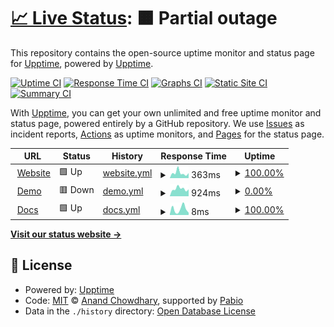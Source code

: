 # [📈 Live Status](https://status.upvado.com): <!--live status--> **🟧 Partial outage**

This repository contains the open-source uptime monitor and status page for [Upptime](https://upptime.js.org), powered by [Upptime](https://github.com/upptime/upptime).

[![Uptime CI](https://github.com/upptime/status.upvado.com/workflows/Uptime%20CI/badge.svg)](https://github.com/upptime/status.upvado.com/actions?query=workflow%3A%22Uptime+CI%22)
[![Response Time CI](https://github.com/upptime/status.upvado.com/workflows/Response%20Time%20CI/badge.svg)](https://github.com/upptime/status.upvado.com/actions?query=workflow%3A%22Response+Time+CI%22)
[![Graphs CI](https://github.com/upptime/status.upvado.com/workflows/Graphs%20CI/badge.svg)](https://github.com/upptime/status.upvado.com/actions?query=workflow%3A%22Graphs+CI%22)
[![Static Site CI](https://github.com/upptime/status.upvado.com/workflows/Static%20Site%20CI/badge.svg)](https://github.com/upptime/status.upvado.com/actions?query=workflow%3A%22Static+Site+CI%22)
[![Summary CI](https://github.com/upptime/status.upvado.com/workflows/Summary%20CI/badge.svg)](https://github.com/upptime/status.upvado.com/actions?query=workflow%3A%22Summary+CI%22)

With [Upptime](https://upptime.js.org), you can get your own unlimited and free uptime monitor and status page, powered entirely by a GitHub repository. We use [Issues](https://github.com/upptime/status.upvado.com/issues) as incident reports, [Actions](https://github.com/upptime/status.upvado.com/actions) as uptime monitors, and [Pages](https://status.upvado.com) for the status page.

<!--start: status pages-->
<!-- This summary is generated by Upptime (https://github.com/upptime/upptime) -->
<!-- Do not edit this manually, your changes will be overwritten -->
<!-- prettier-ignore -->
| URL | Status | History | Response Time | Uptime |
| --- | ------ | ------- | ------------- | ------ |
| <img alt="" src="https://icons.duckduckgo.com/ip3/upvado.com.ico" height="13"> [Website](https://upvado.com) | 🟩 Up | [website.yml](https://github.com/upvado/status.uptime.com/commits/HEAD/history/website.yml) | <details><summary><img alt="Response time graph" src="./graphs/website/response-time-week.png" height="20"> 363ms</summary><br><a href="https://status.upvado.com/history/website"><img alt="Response time 335" src="https://img.shields.io/endpoint?url=https%3A%2F%2Fraw.githubusercontent.com%2Fupvado%2Fstatus.uptime.com%2FHEAD%2Fapi%2Fwebsite%2Fresponse-time.json"></a><br><a href="https://status.upvado.com/history/website"><img alt="24-hour response time 352" src="https://img.shields.io/endpoint?url=https%3A%2F%2Fraw.githubusercontent.com%2Fupvado%2Fstatus.uptime.com%2FHEAD%2Fapi%2Fwebsite%2Fresponse-time-day.json"></a><br><a href="https://status.upvado.com/history/website"><img alt="7-day response time 363" src="https://img.shields.io/endpoint?url=https%3A%2F%2Fraw.githubusercontent.com%2Fupvado%2Fstatus.uptime.com%2FHEAD%2Fapi%2Fwebsite%2Fresponse-time-week.json"></a><br><a href="https://status.upvado.com/history/website"><img alt="30-day response time 288" src="https://img.shields.io/endpoint?url=https%3A%2F%2Fraw.githubusercontent.com%2Fupvado%2Fstatus.uptime.com%2FHEAD%2Fapi%2Fwebsite%2Fresponse-time-month.json"></a><br><a href="https://status.upvado.com/history/website"><img alt="1-year response time 335" src="https://img.shields.io/endpoint?url=https%3A%2F%2Fraw.githubusercontent.com%2Fupvado%2Fstatus.uptime.com%2FHEAD%2Fapi%2Fwebsite%2Fresponse-time-year.json"></a></details> | <details><summary><a href="https://status.upvado.com/history/website">100.00%</a></summary><a href="https://status.upvado.com/history/website"><img alt="All-time uptime 100.00%" src="https://img.shields.io/endpoint?url=https%3A%2F%2Fraw.githubusercontent.com%2Fupvado%2Fstatus.uptime.com%2FHEAD%2Fapi%2Fwebsite%2Fuptime.json"></a><br><a href="https://status.upvado.com/history/website"><img alt="24-hour uptime 100.00%" src="https://img.shields.io/endpoint?url=https%3A%2F%2Fraw.githubusercontent.com%2Fupvado%2Fstatus.uptime.com%2FHEAD%2Fapi%2Fwebsite%2Fuptime-day.json"></a><br><a href="https://status.upvado.com/history/website"><img alt="7-day uptime 100.00%" src="https://img.shields.io/endpoint?url=https%3A%2F%2Fraw.githubusercontent.com%2Fupvado%2Fstatus.uptime.com%2FHEAD%2Fapi%2Fwebsite%2Fuptime-week.json"></a><br><a href="https://status.upvado.com/history/website"><img alt="30-day uptime 100.00%" src="https://img.shields.io/endpoint?url=https%3A%2F%2Fraw.githubusercontent.com%2Fupvado%2Fstatus.uptime.com%2FHEAD%2Fapi%2Fwebsite%2Fuptime-month.json"></a><br><a href="https://status.upvado.com/history/website"><img alt="1-year uptime 100.00%" src="https://img.shields.io/endpoint?url=https%3A%2F%2Fraw.githubusercontent.com%2Fupvado%2Fstatus.uptime.com%2FHEAD%2Fapi%2Fwebsite%2Fuptime-year.json"></a></details>
| <img alt="" src="https://icons.duckduckgo.com/ip3/demo.upvado.com.ico" height="13"> [Demo](https://demo.upvado.com) | 🟥 Down | [demo.yml](https://github.com/upvado/status.uptime.com/commits/HEAD/history/demo.yml) | <details><summary><img alt="Response time graph" src="./graphs/demo/response-time-week.png" height="20"> 924ms</summary><br><a href="https://status.upvado.com/history/demo"><img alt="Response time 805" src="https://img.shields.io/endpoint?url=https%3A%2F%2Fraw.githubusercontent.com%2Fupvado%2Fstatus.uptime.com%2FHEAD%2Fapi%2Fdemo%2Fresponse-time.json"></a><br><a href="https://status.upvado.com/history/demo"><img alt="24-hour response time 869" src="https://img.shields.io/endpoint?url=https%3A%2F%2Fraw.githubusercontent.com%2Fupvado%2Fstatus.uptime.com%2FHEAD%2Fapi%2Fdemo%2Fresponse-time-day.json"></a><br><a href="https://status.upvado.com/history/demo"><img alt="7-day response time 924" src="https://img.shields.io/endpoint?url=https%3A%2F%2Fraw.githubusercontent.com%2Fupvado%2Fstatus.uptime.com%2FHEAD%2Fapi%2Fdemo%2Fresponse-time-week.json"></a><br><a href="https://status.upvado.com/history/demo"><img alt="30-day response time 767" src="https://img.shields.io/endpoint?url=https%3A%2F%2Fraw.githubusercontent.com%2Fupvado%2Fstatus.uptime.com%2FHEAD%2Fapi%2Fdemo%2Fresponse-time-month.json"></a><br><a href="https://status.upvado.com/history/demo"><img alt="1-year response time 805" src="https://img.shields.io/endpoint?url=https%3A%2F%2Fraw.githubusercontent.com%2Fupvado%2Fstatus.uptime.com%2FHEAD%2Fapi%2Fdemo%2Fresponse-time-year.json"></a></details> | <details><summary><a href="https://status.upvado.com/history/demo">0.00%</a></summary><a href="https://status.upvado.com/history/demo"><img alt="All-time uptime 0.33%" src="https://img.shields.io/endpoint?url=https%3A%2F%2Fraw.githubusercontent.com%2Fupvado%2Fstatus.uptime.com%2FHEAD%2Fapi%2Fdemo%2Fuptime.json"></a><br><a href="https://status.upvado.com/history/demo"><img alt="24-hour uptime 0.00%" src="https://img.shields.io/endpoint?url=https%3A%2F%2Fraw.githubusercontent.com%2Fupvado%2Fstatus.uptime.com%2FHEAD%2Fapi%2Fdemo%2Fuptime-day.json"></a><br><a href="https://status.upvado.com/history/demo"><img alt="7-day uptime 0.00%" src="https://img.shields.io/endpoint?url=https%3A%2F%2Fraw.githubusercontent.com%2Fupvado%2Fstatus.uptime.com%2FHEAD%2Fapi%2Fdemo%2Fuptime-week.json"></a><br><a href="https://status.upvado.com/history/demo"><img alt="30-day uptime 1.38%" src="https://img.shields.io/endpoint?url=https%3A%2F%2Fraw.githubusercontent.com%2Fupvado%2Fstatus.uptime.com%2FHEAD%2Fapi%2Fdemo%2Fuptime-month.json"></a><br><a href="https://status.upvado.com/history/demo"><img alt="1-year uptime 0.33%" src="https://img.shields.io/endpoint?url=https%3A%2F%2Fraw.githubusercontent.com%2Fupvado%2Fstatus.uptime.com%2FHEAD%2Fapi%2Fdemo%2Fuptime-year.json"></a></details>
| <img alt="" src="https://icons.duckduckgo.com/ip3/upvado.com.ico" height="13"> [Docs](https://upvado.com) | 🟩 Up | [docs.yml](https://github.com/upvado/status.uptime.com/commits/HEAD/history/docs.yml) | <details><summary><img alt="Response time graph" src="./graphs/docs/response-time-week.png" height="20"> 8ms</summary><br><a href="https://status.upvado.com/history/docs"><img alt="Response time 7" src="https://img.shields.io/endpoint?url=https%3A%2F%2Fraw.githubusercontent.com%2Fupvado%2Fstatus.uptime.com%2FHEAD%2Fapi%2Fdocs%2Fresponse-time.json"></a><br><a href="https://status.upvado.com/history/docs"><img alt="24-hour response time 3" src="https://img.shields.io/endpoint?url=https%3A%2F%2Fraw.githubusercontent.com%2Fupvado%2Fstatus.uptime.com%2FHEAD%2Fapi%2Fdocs%2Fresponse-time-day.json"></a><br><a href="https://status.upvado.com/history/docs"><img alt="7-day response time 8" src="https://img.shields.io/endpoint?url=https%3A%2F%2Fraw.githubusercontent.com%2Fupvado%2Fstatus.uptime.com%2FHEAD%2Fapi%2Fdocs%2Fresponse-time-week.json"></a><br><a href="https://status.upvado.com/history/docs"><img alt="30-day response time 7" src="https://img.shields.io/endpoint?url=https%3A%2F%2Fraw.githubusercontent.com%2Fupvado%2Fstatus.uptime.com%2FHEAD%2Fapi%2Fdocs%2Fresponse-time-month.json"></a><br><a href="https://status.upvado.com/history/docs"><img alt="1-year response time 7" src="https://img.shields.io/endpoint?url=https%3A%2F%2Fraw.githubusercontent.com%2Fupvado%2Fstatus.uptime.com%2FHEAD%2Fapi%2Fdocs%2Fresponse-time-year.json"></a></details> | <details><summary><a href="https://status.upvado.com/history/docs">100.00%</a></summary><a href="https://status.upvado.com/history/docs"><img alt="All-time uptime 100.00%" src="https://img.shields.io/endpoint?url=https%3A%2F%2Fraw.githubusercontent.com%2Fupvado%2Fstatus.uptime.com%2FHEAD%2Fapi%2Fdocs%2Fuptime.json"></a><br><a href="https://status.upvado.com/history/docs"><img alt="24-hour uptime 100.00%" src="https://img.shields.io/endpoint?url=https%3A%2F%2Fraw.githubusercontent.com%2Fupvado%2Fstatus.uptime.com%2FHEAD%2Fapi%2Fdocs%2Fuptime-day.json"></a><br><a href="https://status.upvado.com/history/docs"><img alt="7-day uptime 100.00%" src="https://img.shields.io/endpoint?url=https%3A%2F%2Fraw.githubusercontent.com%2Fupvado%2Fstatus.uptime.com%2FHEAD%2Fapi%2Fdocs%2Fuptime-week.json"></a><br><a href="https://status.upvado.com/history/docs"><img alt="30-day uptime 100.00%" src="https://img.shields.io/endpoint?url=https%3A%2F%2Fraw.githubusercontent.com%2Fupvado%2Fstatus.uptime.com%2FHEAD%2Fapi%2Fdocs%2Fuptime-month.json"></a><br><a href="https://status.upvado.com/history/docs"><img alt="1-year uptime 100.00%" src="https://img.shields.io/endpoint?url=https%3A%2F%2Fraw.githubusercontent.com%2Fupvado%2Fstatus.uptime.com%2FHEAD%2Fapi%2Fdocs%2Fuptime-year.json"></a></details>

<!--end: status pages-->

[**Visit our status website →**](https://status.upvado.com)

## 📄 License

- Powered by: [Upptime](https://github.com/upptime/upptime)
- Code: [MIT](./LICENSE) © [Anand Chowdhary](https://anandchowdhary.com), supported by [Pabio](https://pabio.com)
- Data in the `./history` directory: [Open Database License](https://opendatacommons.org/licenses/odbl/1-0/)
